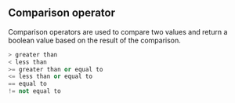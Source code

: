 ## Comparison operator

Comparison operators are used to compare two values and return a boolean value based on the result of the comparison.

```python
> greater than
< less than
>= greater than or equal to
<= less than or equal to
== equal to
!= not equal to
```
